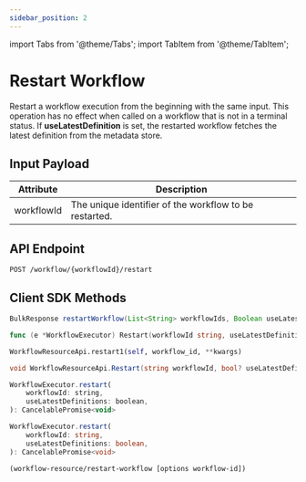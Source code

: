 ```yaml
---
sidebar_position: 2
---
```


import Tabs from '@theme/Tabs';
import TabItem from '@theme/TabItem';

# Restart Workflow 

Restart a workflow execution from the beginning with the same input. This operation has no effect when called on a workflow that is not in a terminal status. If **useLatestDefinition** is set, the restarted workflow fetches the latest definition from the metadata store.

## Input Payload

| Attribute | Description | 
| --------- | ----------- | 
| workflowId | The unique identifier of the workflow to be restarted. | 

## API Endpoint
```
POST /workflow/{workflowId}/restart
```

## Client SDK Methods

<Tabs>
<TabItem value="Java" label="Java">

```java
BulkResponse restartWorkflow(List<String> workflowIds, Boolean useLatestDefinitions) throws ApiException
```

</TabItem>
<TabItem value="Golang" label="Golang">

```go
func (e *WorkflowExecutor) Restart(workflowId string, useLatestDefinition bool) error
```

</TabItem>
<TabItem value="Python" label="Python">

```python
WorkflowResourceApi.restart1(self, workflow_id, **kwargs)
```

</TabItem>
<TabItem value="CSharp" label="CSharp">

```csharp
void WorkflowResourceApi.Restart(string workflowId, bool? useLatestDefinitions = null)
```

</TabItem>
<TabItem value="Javascript" label="Javascript">

```javascript
WorkflowExecutor.restart(
    workflowId: string,
    useLatestDefinitions: boolean,
): CancelablePromise<void>
```

</TabItem>
<TabItem value="Typescript" label="Typescript">

```typescript
WorkflowExecutor.restart(
    workflowId: string,
    useLatestDefinitions: boolean,
): CancelablePromise<void>
```

</TabItem>
<TabItem value="Clojure" label="Clojure">

```clojure
(workflow-resource/restart-workflow [options workflow-id])
```

</TabItem>
</Tabs>
